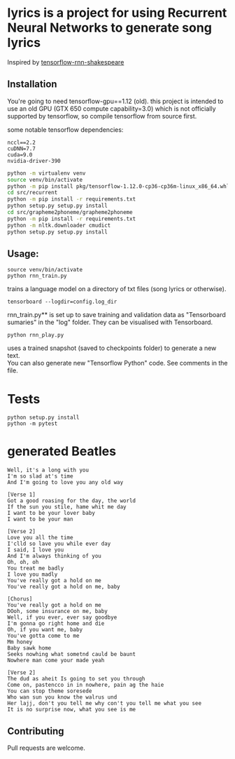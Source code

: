 # lyrics is a project for using Recurrent Neural Networks to generate song lyrics

Inspired by [tensorflow-rnn-shakespeare](https://github.com/martin-gorner/tensorflow-rnn-shakespeare)

## Installation
You're going to need tensorflow-gpu==1.12 (old).
this project is intended to use an old GPU (GTX 650 compute capability=3.0) 
which is not officially supported by tensorflow, so compile tensorflow from source first.

some notable tensorflow dependencies:
```
nccl==2.2
cuDNN=7.7
cuda=9.0
nvidia-driver-390
```

```bash
python -m virtualenv venv
source venv/bin/activate
python -m pip install pkg/tensorflow-1.12.0-cp36-cp36m-linux_x86_64.whl
cd src/recurrent
python -m pip install -r requirements.txt
python setup.py setup.py install
cd src/grapheme2phoneme/grapheme2phoneme
python -m pip install -r requirements.txt
python -m nltk.downloader cmudict
python setup.py setup.py install
```

## Usage:
```
source venv/bin/activate
python rnn_train.py
```
trains a language model on a directory of txt files (song lyrics or otherwise).

```
tensorboard --logdir=config.log_dir
```
rnn_train.py** is set up to save training and validation data as "Tensorboard sumaries" in the "log" folder.
They can be visualised with Tensorboard.

```
python rnn_play.py
``` 
uses a trained snapshot (saved to checkpoints folder) to generate a new text.  
You can also generate new "Tensorflow Python" code. See comments in the file.

# Tests
```
python setup.py install
python -m pytest
```

# generated Beatles
```
Well, it's a long with you
I'm so slad at's time
And I'm going to love you any old way

[Verse 1]
Got a good roasing for the day, the world
If the sun you stile, hame whit me day
I want to be your lover baby
I want to be your man

[Verse 2]
Love you all the time
I'clld so lave you while ever day
I said, I love you
And I'm always thinking of you
Oh, oh, oh
You treat me badly
I love you madly
You've really got a hold on me
You've really got a hold on me, baby

[Chorus]
You've really got a hold on me
DOoh, some insurance on me, baby
Well, if you ever, ever say goodbye
I'm gonna go right home and die
Oh, if you want me, baby
You've gotta come to me
Mm honey
Baby sawk home
Seeks nowhing what sometnd cauld be baunt
Nowhere man come your made yeah

[Verse 2]
The dud as aheit Is going to set you through
Come on, pastencco in in nowhere, pain ag the haie
You can stop theme soresede
Who wan sun you know the walrus und
Her lajj, don't you tell me why con't you tell me what you see
It is no surprise now, what you see is me

```

## Contributing
Pull requests are welcome.